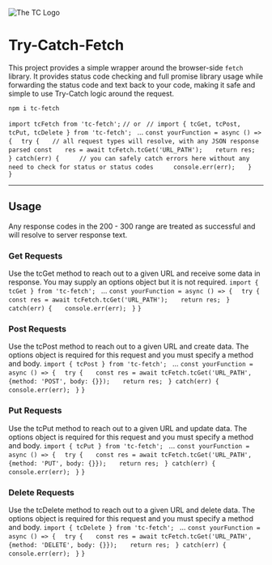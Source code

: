 ![The TC Logo]("https://github.com/BradChandler/tc-fetch/blob/main/public/Portfolio-Logo.png")
# Try-Catch-Fetch

This project provides a simple wrapper around the browser-side `fetch` library.
It provides status code checking and full promise library usage while forwarding the status code and text back to your code, making it safe and simple to use Try-Catch logic around the request.

`npm i tc-fetch`

`import tcFetch from 'tc-fetch';`
`// or `
`// import { tcGet, tcPost, tcPut, tcDelete } from 'tc-fetch'; `
... 
`const yourFunction = async () => { `
`  try { `
`    // all request types will resolve, with any JSON response parsed const `
`    res = await tcFetch.tcGet('URL_PATH'); `
`    return res; `
`    } catch(err) { `
`      // you can safely catch errors here without any need to check for status or status codes `
`      console.err(err); `
`    } `
`  }`

---

## Usage

Any response codes in the 200 - 300 range are treated as successful and will resolve to server response text.

### Get Requests

Use the tcGet method to reach out to a given URL and receive some data in response.
You may supply an options object but it is not required.
`import { tcGet } from 'tc-fetch'; `
... 
`const yourFunction = async () => { `
`  try { `
`    const res = await tcFetch.tcGet('URL_PATH'); `
`    return res; `
`  } catch(err) { `
`    console.err(err); `
`  } `
`}`

### Post Requests

Use the tcPost method to reach out to a given URL and create data.
The options object is required for this request and you must specify a method and body.
`import { tcPost } from 'tc-fetch'; `
... 
`const yourFunction = async () => { `
`  try { `
`    const res = await tcFetch.tcGet('URL_PATH', {method: 'POST', body: {}}); `
`    return res; `
`  } catch(err) { `
`    console.err(err);` 
`  } `
`}`

### Put Requests

Use the tcPut method to reach out to a given URL and update data.
The options object is required for this request and you must specify a method and body.
`import { tcPut } from 'tc-fetch'; `
... 
`const yourFunction = async () => { `
`  try { `
`    const res = await tcFetch.tcGet('URL_PATH', {method: 'PUT', body: {}}); `
`    return res; `
`  } catch(err) { `
`    console.err(err); `
`  } `
`}`

### Delete Requests

Use the tcDelete method to reach out to a given URL and delete data.
The options object is required for this request and you must specify a method and body.
`import { tcDelete } from 'tc-fetch'; `
... 
`const yourFunction = async () => { `
`  try { `
`    const res = await tcFetch.tcGet('URL_PATH', {method: 'DELETE', body: {}}); `
`    return res; `
`  } catch(err) { `
`    console.err(err);` 
`  } `
`}`
